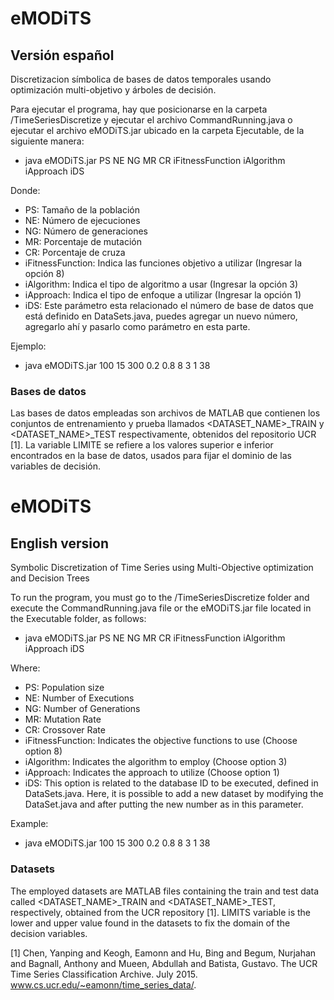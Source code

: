 # eMODiTS
## Versión español
Discretizacion símbolica de bases de datos temporales usando optimización multi-objetivo y árboles de decisión.

Para ejecutar el programa, hay que posicionarse en la carpeta /TimeSeriesDiscretize y ejecutar el archivo CommandRunning.java o ejecutar el archivo eMODiTS.jar ubicado en la carpeta Ejecutable, de la siguiente manera:

  * java eMODiTS.jar PS NE NG MR CR iFitnessFunction iAlgorithm iApproach iDS

Donde:
  * PS: Tamaño de la población
  * NE: Número de ejecuciones
  * NG: Número de generaciones
  * MR: Porcentaje de mutación
  * CR: Porcentaje de cruza
  * iFitnessFunction: Indica las funciones objetivo a utilizar (Ingresar la opción 8)
  * iAlgorithm: Indica el tipo de algoritmo a usar (Ingresar la opción 3)
  * iApproach: Indica el tipo de enfoque a utilizar (Ingresar la opción 1)
  * iDS: Este parámetro esta relacionado el número de base de datos que está definido en DataSets.java, puedes agregar un nuevo número, agregarlo ahí y pasarlo como parámetro en esta parte.

Ejemplo:
  * java eMODiTS.jar 100 15 300 0.2 0.8 8 3 1 38

### Bases de datos
Las bases de datos empleadas son archivos de MATLAB que contienen los conjuntos de entrenamiento y prueba llamados <DATASET_NAME>_TRAIN y <DATASET_NAME>_TEST respectivamente, obtenidos del repositorio UCR [1]. 
La variable LIMITE se refiere a los valores superior e inferior encontrados en la base de datos, usados para fijar el dominio de las variables de decisión.
# eMODiTS
## English version
Symbolic Discretization of Time Series using Multi-Objective optimization and Decision Trees

To run the program, you must go to the /TimeSeriesDiscretize folder and execute the CommandRunning.java file or the eMODiTS.jar file located in the Executable folder, as follows:

  * java eMODiTS.jar PS NE NG MR CR iFitnessFunction iAlgorithm iApproach iDS

Where:
  * PS: Population size
  * NE: Number of Executions
  * NG: Number of Generations
  * MR: Mutation Rate
  * CR: Crossover Rate
  * iFitnessFunction: Indicates the objective functions to use (Choose option 8)
  * iAlgorithm: Indicates the algorithm to employ (Choose option 3)
  * iApproach: Indicates the approach to utilize (Choose option 1)
  * iDS: This option is related to the database ID to be executed, defined in DataSets.java. Here, it is possible to add a new dataset by modifying the DataSet.java and after putting the new number as in this parameter.
  
Example:
  * java eMODiTS.jar 100 15 300 0.2 0.8 8 3 1 38  

### Datasets
The employed datasets are MATLAB files containing the train and test data called <DATASET_NAME>_TRAIN and <DATASET_NAME>_TEST, respectively, obtained from the UCR repository [1]. 
LIMITS variable is the lower and upper value found in the datasets to fix the domain of the decision variables.

[1] Chen, Yanping and Keogh, Eamonn and Hu, Bing and Begum, Nurjahan and Bagnall, Anthony and Mueen, Abdullah and Batista, Gustavo. The UCR Time Series Classification Archive. July 2015. www.cs.ucr.edu/~eamonn/time_series_data/.
  
